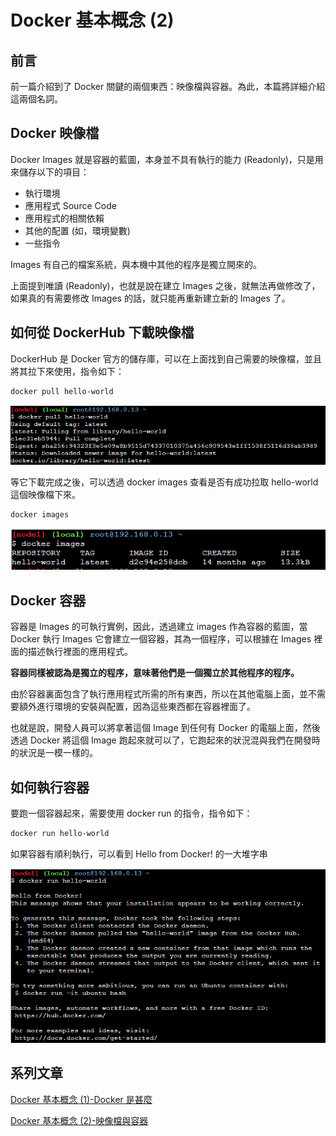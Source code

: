 # Docker 基本概念 (2)

## 前言
前一篇介紹到了 Docker 關鍵的兩個東西：映像檔與容器。為此，本篇將詳細介紹這兩個名詞。

## Docker 映像檔
Docker Images 就是容器的藍圖，本身並不具有執行的能力 (Readonly)，只是用來儲存以下的項目：
- 執行環境
- 應用程式 Source Code
- 應用程式的相關依賴
- 其他的配置 (如，環境變數)
- 一些指令

Images 有自己的檔案系統，與本機中其他的程序是獨立開來的。

上面提到唯讀 (Readonly)，也就是說在建立 Images 之後，就無法再做修改了，如果真的有需要修改 Images 的話，就只能再重新建立新的 Images 了。

## 如何從 DockerHub 下載映像檔
DockerHub 是 Docker 官方的儲存庫，可以在上面找到自己需要的映像檔，並且將其拉下來使用，指令如下：

```bash
docker pull hello-world
```

![](./images/01.png)

等它下載完成之後，可以透過 docker images 查看是否有成功拉取 hello-world 這個映像檔下來。

```bash
docker images
```

![](./images/02.png)

## Docker 容器
容器是 Images 的可執行實例，因此，透過建立 images 作為容器的藍圖，當 Docker 執行 Images 它會建立一個容器，其為一個程序，可以根據在 Images 裡面的描述執行裡面的應用程式。

**容器同樣被認為是獨立的程序，意味著他們是一個獨立於其他程序的程序。**

由於容器裏面包含了執行應用程式所需的所有東西，所以在其他電腦上面，並不需要額外進行環境的安裝與配置，因為這些東西都在容器裡面了。

也就是說，開發人員可以將拿著這個 Image 到任何有 Docker 的電腦上面，然後透過 Docker 將這個 Image 跑起來就可以了，它跑起來的狀況混與我們在開發時的狀況是一模一樣的。

## 如何執行容器
要跑一個容器起來，需要使用 docker run 的指令，指令如下：

```bash
docker run hello-world
```

如果容器有順利執行，可以看到 Hello from Docker! 的一大堆字串

![](./images/03.png)

## 系列文章
[Docker 基本概念 (1)-Docker 是甚麼](https://bingfenghung.github.io/blog/articles/Docker%3C_%3E%3EDocker%20%E5%9F%BA%E6%9C%AC%E6%A6%82%E5%BF%B5%20(1))

[Docker 基本概念 (2)-映像檔與容器](https://bingfenghung.github.io/blog/articles/Docker%3C_%3E%3EDocker%20%E5%9F%BA%E6%9C%AC%E6%A6%82%E5%BF%B5%20(2))